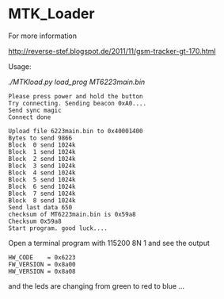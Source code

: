 MTK_Loader
==========
For more information

http://reverse-stef.blogspot.de/2011/11/gsm-tracker-gt-170.html

Usage:

*./MTKload.py load_prog MT6223main.bin* 


```
Please press power and hold the button
Try connecting. Sending beacon 0xA0....
Send sync magic
Connect done

Upload file 6223main.bin to 0x40001400
Bytes to send 9866
Block  0 send 1024k
Block  1 send 1024k
Block  2 send 1024k
Block  3 send 1024k
Block  4 send 1024k
Block  5 send 1024k
Block  6 send 1024k
Block  7 send 1024k
Block  8 send 1024k
Send last data 650
checksum of MT6223main.bin is 0x59a8
Checksum 0x59a8
Start program. good luck....
```

Open a terminal program with 115200 8N 1
and see the output

```
HW_CODE    = 0x6223
FW_VERSION = 0x8a00
HW_VERSION = 0x8a08
```
and the leds are changing from green to red to blue ...







